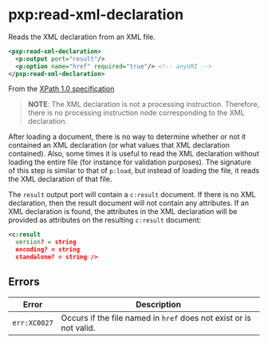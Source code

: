 # pxp:read-xml-declaration

Reads the XML declaration from an XML file.

```xml
<pxp:read-xml-declaration>
  <p:output port="result"/>
  <p:option name="href" required="true"/> <!-- anyURI -->
</pxp:read-xml-declaration>
```

From the [XPath 1.0 specification](http://www.w3.org/TR/xpath/#section-Processing-Instruction-Nodes)

> **NOTE**: The XML declaration is not a processing instruction. Therefore, there is no processing instruction node corresponding to the XML declaration.

After loading a document, there is no way to determine whether or not it contained an XML declaration (or what values that XML declaration contained). Also, some times it is useful to read the XML declaration without loading the entire file (for instance for validation purposes). The signature of this step is similar to that of `p:load`, but instead of loading the file, it reads the XML declaration of that file.

The `result` output port will contain a `c:result` document. If there is no XML declaration, then the result document will not contain any attributes. If an XML declaration is found, the attributes in the XML declaration will be provided as attributes on the resulting `c:result` document:

```xml
<c:result
  version? = string
  encoding? = string
  standalone? = string />
```

## Errors

Error        | Description
------------ | -----------
`err:XC0027` | Occurs if the file named in `href` does not exist or is not valid.
